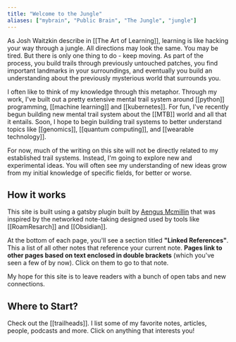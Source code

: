 ```yaml
---
title: "Welcome to the Jungle"
aliases: ["mybrain", "Public Brain", "The Jungle", "jungle"]
---
```


As Josh Waitzkin describe in [[The Art of Learning]], learning is like hacking your way through a jungle. All directions may look the same. You may be tired. But there is only one thing to do - keep moving. As part of the process, you build trails through previously untouched patches, you find important landmarks in your surroundings, and eventually you build an understanding about the previously mysterious world that surrounds you. 

I often like to think of my knowledge through this metaphor. Through my work, I've built out a pretty extensive mental trail system around [[python]] programming, [[machine learning]] and [[kubernetes]]. For fun, I've recently begun building new mental trail system about the [[MTB]] world and all that it entails. Soon, I hope to begin building trail systems to better understand topics like [[genomics]], [[quantum computing]], and [[wearable technology]]. 

For now, much of the writing on this site will not be directly related to my established trail systems. Instead, I'm going to explore new and experimental ideas. You will often see my understanding of new ideas grow from my initial knowledge of specific fields, for better or worse. 

## How it works 
This site is built using a gatsby plugin built by [Aengus Mcmillin](https://aengusmcmillin.com/) that was inspired by the networked note-taking designed used by tools like [[RoamResarch]] and [[Obsidian]]. 

At the bottom of each page, you'll see a section titled **"Linked References"**. This a list of all other notes that reference your current note. **Pages link to other pages based on text enclosed in double brackets** (which you've seen a few of by now). Click on them to go to that note. 

My hope for this site is to leave readers with a bunch of open tabs and new connections.

## Where to Start? 
Check out the [[trailheads]]. I list some of my favorite notes, articles, people, podcasts and more. Click on anything that interests you! 